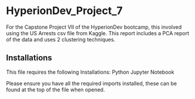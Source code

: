# HyperionDev_Project_7

For the Capstone Project VII of the HyperionDev bootcamp, this involved using the US Arrests csv file from Kaggle.
This report includes a PCA report of the data and uses 2 clustering techniques.

## Installations
This file requires the following Installations:
Python
Jupyter Notebook

Please ensure you have all the required imports installed, these can be found at the top of the file when opened.
